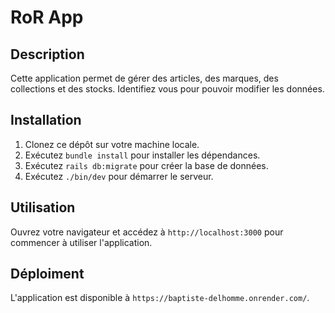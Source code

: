 # RoR App

## Description

Cette application permet de gérer des articles, des marques, des collections et des stocks.
Identifiez vous pour pouvoir modifier les données.

## Installation

1. Clonez ce dépôt sur votre machine locale.
2. Exécutez `bundle install` pour installer les dépendances.
3. Exécutez `rails db:migrate` pour créer la base de données.
4. Exécutez `./bin/dev` pour démarrer le serveur.

## Utilisation

Ouvrez votre navigateur et accédez à `http://localhost:3000` pour commencer à utiliser l'application.

## Déploiment

L'application est disponible à `https://baptiste-delhomme.onrender.com/`.